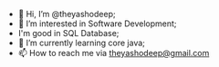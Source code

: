 - 👋 Hi, I’m @theyashodeep;
- 👀 I’m interested in Software Development;
-    I'm good in SQL Database;
- 🌱 I’m currently learning core java;
- 📫 How to reach me via theyashodeep@gmail.com

<!---
theyashodeep/theyashodeep is a ✨ special ✨ repository because its `README.md` (this file) appears on your GitHub profile.
You can click the Preview link to take a look at your changes.
--->
